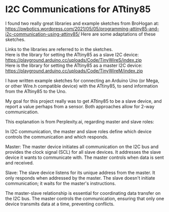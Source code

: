 # I2C Communications for ATtiny85

I found two really great libraries and example sketches from BroHogan at: https://pwbotics.wordpress.com/2021/05/05/programming-attiny85-and-i2c-communication-using-attiny85/
Here are some adaptations of these sketches.

Links to the libraries are referred to in the sketches.<br>
Here is the library for setting the ATtiny85 as a slave I2C device:<br>
https://playground.arduino.cc/uploads/Code/TinyWireS/index.zip<br>
Here is the library for setting the ATtiny85 as a master I2C device:<br>
https://playground.arduino.cc/uploads/Code/TinyWireM/index.zip

I have written example sketches for connecting an Arduino Uno (or Mega, or other Wire.h compatible device) with the ATtiny85, to send information from the ATtiny85 to the Uno.<p>

My goal for this project really was to get ATtiny85 to be a slave device, and report a value perhaps from a sensor. Both approaches allow for 2-way communication.<p>

This explanation is from Perplexity.ai, regarding master and slave roles:

In I2C communication, the master and slave roles define which device controls the communication and which responds.<p>
Master: The master device initiates all communication on the I2C bus and provides the clock signal (SCL) for all slave devices. It addresses the slave device it wants to communicate with. The master controls when data is sent and received.<p>
Slave: The slave device listens for its unique address from the master. It only responds when addressed by the master. The slave doesn't initiate communication; it waits for the master's instructions.<p>
The master-slave relationship is essential for coordinating data transfer on the I2C bus. The master controls the communication, ensuring that only one device transmits data at a time, preventing conflicts.

